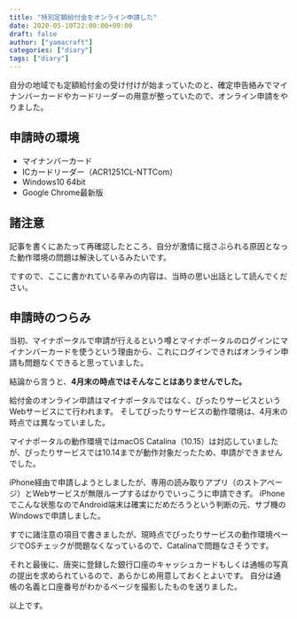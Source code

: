 ```yaml
---
title: "特別定額給付金をオンライン申請した"
date: 2020-05-10T22:00:00+09:00
draft: false
author: ["yamacraft"]
categories: ["diary"]
tags: ["diary"]
---
```


自分の地域でも定額給付金の受け付けが始まっていたのと、確定申告絡みでマイナンバーカードやカードリーダーの用意が整っていたので、オンライン申請をやりました。

## 申請時の環境

- マイナンバーカード
- ICカードリーダー（ACR1251CL-NTTCom）
- Windows10 64bit
- Google Chrome最新版

## 諸注意

記事を書くにあたって再確認したところ、自分が激情に揺さぶられる原因となった動作環境の問題は解決しているみたいです。

ですので、ここに書かれている辛みの内容は、当時の思い出話として読んでください。

## 申請時のつらみ

当初、マイナポータルで申請が行えるという噂とマイナポータルのログインにマイナンバーカードを使うという理由から、これにログインできればオンライン申請も問題なくできると思っていました。

結論から言うと、**4月末の時点ではそんなことはありませんでした。**

給付金のオンライン申請はマイナポータルではなく、ぴったりサービスというWebサービスにて行われます。
そしてぴったりサービスの動作環境は、4月末の時点では異なっていました。

マイナポータルの動作環境ではmacOS Catalina（10.15）は対応していましたが、ぴったりサービスでは10.14までが動作対象だったため、申請ができませんでした。

iPhone経由で申請しようとしましたが、専用の読み取りアプリ（のストアページ）とWebサービスが無限ループするばかりでいっこうに申請できず。
iPhoneでこんな状態なのでAndroid端末は確実にだめだろうという判断の元、サブ機のWindowsで申請しました。

すでに諸注意の項目で書きましたが、現時点でぴったりサービスの動作環境ページでOSチェックが問題なくなっているので、Catalinaで問題なさそうです。

それと最後に、唐突に登録した銀行口座のキャッシュカードもしくは通帳の写真の提出を求められているので、あらかじめ用意しておくとよいです。
自分は通帳の名義と口座番号がわかるページを撮影したものを送りました。

以上です。